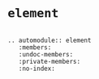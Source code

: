 # `element`

```{eval-rst}

.. automodule:: element
   :members:
   :undoc-members:
   :private-members:
   :no-index:
```
